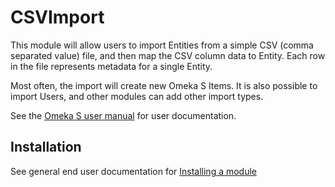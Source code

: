 # CSVImport

This module will allow users to import Entities from a simple CSV (comma separated value) file, and then map the CSV column data to Entity. Each row in the file represents metadata for a single Entity.

Most often, the import will create new Omeka S Items. It is also possible to import Users, and other modules can add other import types.

See the [Omeka S user manual](http://omeka.org/s/docs/user-manual/modules/csvimport/) for user documentation.

## Installation

See general end user documentation for [Installing a module](http://omeka.org/s/docs/user-manual/modules/#installing-modules)
